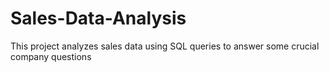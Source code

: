 # Sales-Data-Analysis
This project analyzes sales data using SQL queries to answer some crucial company questions
